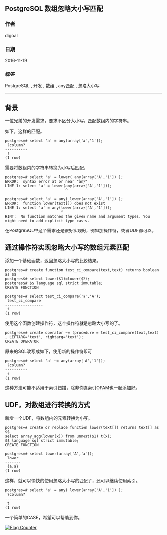 ## PostgreSQL 数组忽略大小写匹配  
                                              
### 作者                                             
digoal                                              
                                              
### 日期                                             
2016-11-19                                                  
                                              
### 标签                                            
PostgreSQL , 开发 , 数组 , any匹配 , 忽略大小写                                                                                        
                                              
----                                            
         
## 背景
一位兄弟的开发需求，要求不区分大小写，匹配数组内的字符串。  
  
如下，这样的匹配。  
  
```
postgres=# select 'a' = any(array['A','1']);
 ?column? 
----------
 f
(1 row)
```
  
需要将数组内的字符串转换为小写后匹配。  
  
```
postgres=# select 'a' = lower( any(array['A','1']) );
ERROR:  syntax error at or near "any"
LINE 1: select 'a' = lower(any(array['A','1']));
                           ^

postgres=# select 'a' = any( lower(array['A','1']) );
ERROR:  function lower(text[]) does not exist
LINE 1: select 'a' = any(lower(array['A','1']));
                         ^
HINT:  No function matches the given name and argument types. You might need to add explicit type casts.
```
  
在PostgreSQL中这个需求还是很好实现的，例如加操作符，或者UDF都可以。  
  
## 通过操作符实现忽略大小写的数组元素匹配
添加一个基础函数，返回忽略大小写的比较结果。  
  
```
postgres=# create function test_ci_compare(text,text) returns boolean as $$
postgres$# select lower($1)=lower($2);
postgres$# $$ language sql strict immutable;
CREATE FUNCTION

postgres=# select test_ci_compare('a','A');
 test_ci_compare 
-----------------
 t
(1 row)
```
  
使用这个函数创建操作符，这个操作符就是忽略大小写的了。  
  
```
postgres=# create operator ~= (procedure = test_ci_compare(text,text) , LEFTARG='text', rightarg='text');
CREATE OPERATOR
```
  
原来的SQL改写成如下，使用新的操作符即可     
  
```
postgres=# select 'a' ~= any(array['A','1']);
 ?column? 
----------
 t
(1 row)
```
  
这种方法可能不适用于索引扫描，除非你连索引OPAM也一起添加好。  
  
## UDF，对数组进行转换的方式
新增一个UDF，将数组内的元素转换为小写。  
  
```
postgres=# create or replace function lower(text[]) returns text[] as $$
select array_agg(lower(x)) from unnest($1) t(x);
$$ language sql strict immutable;
CREATE FUNCTION

postgres=# select lower(array['A','a']);
 lower 
-------
 {a,a}
(1 row)
```
  
这样，就可以愉快的使用忽略大小写的匹配了，还可以继续使用索引。  
  
```
postgres=# select 'a' = any( lower(array['A','1']) );
 ?column? 
----------
 t
(1 row)
```
  
一个简单的CASE，希望可以帮助到你。  
     
     
  
<a rel="nofollow" href="http://info.flagcounter.com/h9V1"  ><img src="http://s03.flagcounter.com/count/h9V1/bg_FFFFFF/txt_000000/border_CCCCCC/columns_2/maxflags_12/viewers_0/labels_0/pageviews_0/flags_0/"  alt="Flag Counter"  border="0"  ></a>  
  
